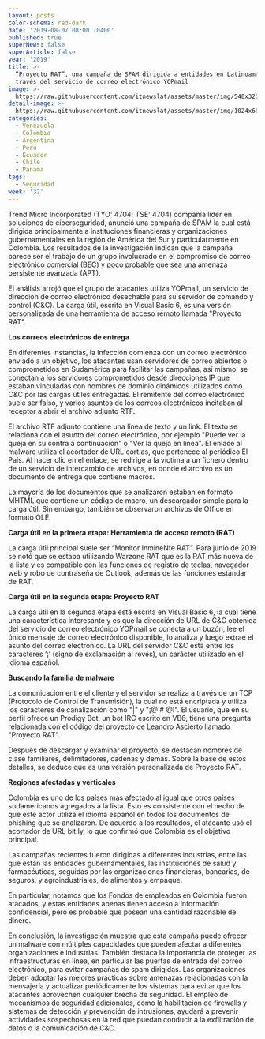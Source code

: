 ```yaml
---
layout: posts
color-schema: red-dark
date: '2019-08-07 08:00 -0400'
published: true
superNews: false
superArticle: false
year: '2019'
title: >-
  “Proyecto RAT”, una campaña de SPAM dirigida a entidades en Latinoamérica a
  través del servicio de correo electrónico YOPmail
image: >-
  https://raw.githubusercontent.com/itnewslat/assets/master/img/540x320/Troya-Horse-p.jpg
detail-image: >-
  https://raw.githubusercontent.com/itnewslat/assets/master/img/1024x680/Troya-Horse-g.jpg
categories:
  - Venezuela
  - Colombia
  - Argentina
  - Perú
  - Ecuador
  - Chile
  - Panama
tags:
  - Seguridad
week: '32'
---
```

Trend Micro Incorporated (TYO: 4704; TSE: 4704) compañía líder en soluciones de ciberseguridad, anunció una campaña de SPAM la cual está dirigida principalmente a instituciones financieras y organizaciones gubernamentales en la región de América del Sur y particularmente en Colombia.  Los resultados de la investigación indican que la campaña parece ser el trabajo de un grupo involucrado en el compromiso de correo electrónico comercial (BEC) y poco probable que sea una amenaza persistente avanzada (APT).

El análisis arrojó que el grupo de atacantes utiliza YOPmail, un servicio de dirección de correo electrónico desechable para su servidor de comando y control (C&C). La carga útil, escrita en Visual Basic 6, es una versión personalizada de una herramienta de acceso remoto llamada "Proyecto RAT".

**Los correos electrónicos de entrega**

En diferentes instancias, la infección comienza con un correo electrónico enviado a un objetivo, los atacantes usan servidores de correo abiertos o comprometidos en Sudamérica para facilitar las campañas, así mismo, se conectan a los servidores comprometidos desde direcciones IP que estaban vinculadas con nombres de dominio dinámicos utilizados como C&C por las cargas útiles entregadas. El remitente del correo electrónico suele ser falso, y varios asuntos de los correos electrónicos incitaban al receptor a abrir el archivo adjunto RTF.  

El archivo RTF adjunto contiene una línea de texto y un link.  El texto se relaciona con el asunto del correo electrónico, por ejemplo "Puede ver la queja en su contra a continuación" o "Ver la queja en línea". El enlace al malware utiliza el acortador de URL cort.as, que pertenece al periódico El País. Al hacer clic en el enlace, se redirige a la víctima a un fichero dentro de un servicio de intercambio de archivos, en donde el archivo es un documento de entrega que contiene macros.

La mayoría de los documentos que se analizaron estaban en formato MHTML que contiene un código de macro, un descargador simple para la carga útil. Sin embargo, también se observaron archivos de Office en formato OLE. 

**Carga útil en la primera etapa: Herramienta de acceso remoto (RAT)**

La carga útil principal suele ser “Monitor InmineNte RAT”. Para junio de 2019 se notó que se estaba utilizando Warzone RAT que es la RAT más nueva de la lista y es compatible con las funciones de registro de teclas, navegador web y robo de contraseña de Outlook, además de las funciones estándar de RAT. 

**Carga útil en la segunda etapa: Proyecto RAT**

La carga útil en la segunda etapa está escrita en Visual Basic 6, la cual tiene una característica interesante y es que la dirección de URL de C&C obtenida del servicio de correo electrónico YOPmail se conecta a un buzón, lee el único mensaje de correo electrónico disponible, lo analiza y luego extrae el asunto del correo electrónico. 
La URL del servidor C&C está entre los caracteres ‘¡’ (signo de exclamación al revés), un carácter utilizado en el idioma español. 

**Buscando la familia de malware**

La comunicación entre el cliente y el servidor se realiza a través de un TCP (Protocolo de Control de Transmisión), la cual no está encriptada y utiliza los caracteres de canalización como "|" y "¡@ # @!". El usuario, que en su perfil ofrece un Prodigy Bot, un bot IRC escrito en VB6, tiene una pregunta relacionada con el código del proyecto de Leandro Ascierto llamado "Proyecto RAT".

Después de descargar y examinar el proyecto, se destacan nombres de clase familiares, delimitadores, cadenas y demás. Sobre la base de estos detalles, se deduce que es una versión personalizada de Proyecto RAT.

**Regiones afectadas y verticales**

Colombia es uno de los países más afectado al igual que otros países sudamericanos agregados a la lista. Esto es consistente con el hecho de que este actor utiliza el idioma español en todos los documentos de phishing que se analizaron. De acuerdo a los resultados, el atacante usó el acortador de URL bit.ly, lo que confirmó que Colombia es el objetivo principal. 

Las campañas recientes fueron dirigidas a diferentes industrias, entre las que están las entidades gubernamentales, las instituciones de salud y farmacéuticas, seguidas por las organizaciones financieras, bancarias, de seguros, y agroindustriales, de alimentos y empaque.

En particular, notamos que los Fondos de empleados en Colombia fueron atacados, y estas entidades apenas tienen acceso a información confidencial, pero es probable que posean una cantidad razonable de dinero.

En conclusión, la investigación muestra que esta campaña puede ofrecer un malware con múltiples capacidades que pueden afectar a diferentes organizaciones e industrias. También destaca la importancia de proteger las infraestructuras en línea, en particular las puertas de entrada del correo electrónico, para evitar campañas de spam dirigidas. Las organizaciones deben adoptar las mejores prácticas sobre amenazas relacionadas con la mensajería y actualizar periódicamente los sistemas para evitar que los atacantes aprovechen cualquier brecha de seguridad. El empleo de mecanismos de seguridad adicionales, como la habilitación de firewalls y sistemas de detección y prevención de intrusiones, ayudará a prevenir actividades sospechosas en la red que puedan conducir a la exfiltración de datos o la comunicación de C&C.